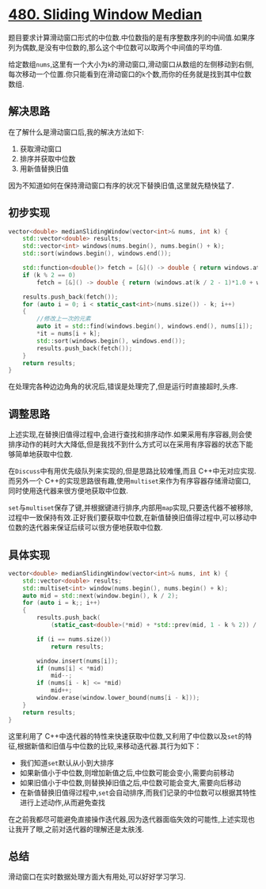 # [480. Sliding Window Median](https://leetcode.com/problems/sliding-window-median/)

题目要求计算滑动窗口形式的中位数.中位数指的是有序整数序列的中间值.如果序列为偶数,是没有中位数的,那么这个中位数可以取两个中间值的平均值.

给定数组`nums`,这里有一个大小为`k`的滑动窗口,滑动窗口从数组的左侧移动到右侧,每次移动一个位置.你只能看到在滑动窗口的`k`个数,而你的任务就是找到其中位数数组.

## 解决思路

在了解什么是滑动窗口后,我的解决方法如下:

1. 获取滑动窗口
2. 排序并获取中位数
3. 用新值替换旧值

因为不知道如何在保持滑动窗口有序的状况下替换旧值,这里就先糙快猛了.

## 初步实现

```C++
vector<double> medianSlidingWindow(vector<int>& nums, int k) {
    std::vector<double> results;
    std::vector<int> windows(nums.begin(), nums.begin() + k);
    std::sort(windows.begin(), windows.end());

    std::function<double()> fetch = [&]() -> double { return windows.at(k / 2); };
    if (k % 2 == 0)
        fetch = [&]() -> double { return (windows.at(k / 2 - 1)*1.0 + windows.at(k / 2)*1.0) / 2.0; };

    results.push_back(fetch());
    for (auto i = 0; i < static_cast<int>(nums.size()) - k; i++)
    {
        //修改上一次的元素
        auto it = std::find(windows.begin(), windows.end(), nums[i]);
        *it = nums[i + k];
        std::sort(windows.begin(), windows.end());
        results.push_back(fetch());
    }
    return results;
}
```

在处理完各种边边角角的状况后,错误是处理完了,但是运行时直接超时,头疼.

## 调整思路

上述实现,在替换旧值得过程中,会进行查找和排序动作.如果采用有序容器,则会使排序动作的耗时大大降低,但是我找不到什么方式可以在采用有序容器的状态下能够简单地获取中位数.

在`Discuss`中有用优先级队列来实现的,但是思路比较难懂,而且 C++中无对应实现.而另外一个 C++的实现思路很有趣,使用`multiset`来作为有序容器存储滑动窗口,同时使用迭代器来很方便地获取中位数.

`set`与`multiset`保存了键,并根据键进行排序,内部用`map`实现,只要迭代器不被移除,过程中一致保持有效.正好我们要获取中位数,在新值替换旧值得过程中,可以移动中位数的迭代器来保证后续可以很方便地获取中位数.

## 具体实现

```C++
vector<double> medianSlidingWindow(vector<int>& nums, int k) {
    std::vector<double> results;
    std::multiset<int> window(nums.begin(), nums.begin() + k);
    auto mid = std::next(window.begin(), k / 2);
    for (auto i = k;; i++)
    {
        results.push_back(
            (static_cast<double>(*mid) + *std::prev(mid, 1 - k % 2)) / 2);

        if (i == nums.size())
            return results;

        window.insert(nums[i]);
        if (nums[i] < *mid)
            mid--;
        if (nums[i - k] <= *mid)
            mid++;
        window.erase(window.lower_bound(nums[i - k]));
    }
    return results;
}
```

这里利用了 C++中迭代器的特性来快速获取中位数,又利用了中位数以及`set`的特征,根据新值和旧值与中位数的比较,来移动迭代器.其行为如下：

- 我们知道`set`默认从小到大排序
- 如果新值小于中位数,则增加新值之后,中位数可能会变小,需要向前移动
- 如果旧值小于中位数,则替换掉旧值之后,中位数可能会变大,需要向后移动
- 在新值替换旧值得过程中,`set`会自动排序,而我们记录的中位数可以根据其特性进行上述动作,从而避免查找

在之前我都尽可能避免直接操作迭代器,因为迭代器面临失效的可能性,上述实现也让我开了眼,之前对迭代器的理解还是太肤浅.

## 总结

滑动窗口在实时数据处理方面大有用处,可以好好学习学习.
